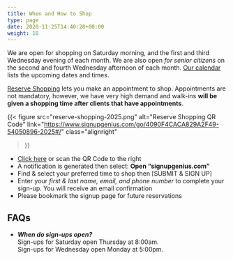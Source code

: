```yaml
---
title: When and How to Shop
type: page
date: 2020-11-25T14:40:28+00:00
weight: 10
---
```

We are open for shopping on Saturday morning, and the first and third Wednesday evening of each month. We are also open _for senior citizens_ on the second and fourth Wednesday afternoon of each month. [Our calendar][1] lists the upcoming dates and times.

[Reserve Shopping][2] lets you make an appointment to shop. Appointments are not mandatory, however, we have very high demand and walk-ins **will be given a shopping time after clients that have appointments**.

{{< figure
  src="reserve-shopping-2025.png"
  alt="Reserve Shopping QR Code"
  link="https://www.signupgenius.com/go/4090F4CACA829A2F49-54050896-2025#/"
  class="alignright"
>}}

* [Click here][2] or scan the QR Code to the right
* A notification is generated then select: **Open “signupgenius.com”**
* Find & select your preferred time to shop then [SUBMIT & SIGN UP]
* Enter your *first & last name, email, and phone number* to complete your sign-up. You will receive an email confirmation
* Please bookmark the signup page for future reservations

## FAQs

* ***When do sign-ups open?***
<br>Sign-ups for Saturday open Thursday at 8:00am.
<br>Sign-ups for Wednesday open Monday at 5:00pm.

 [1]: /about/calendar/
 [2]: https://www.signupgenius.com/go/4090F4CACA829A2F49-54050896-2025#/
